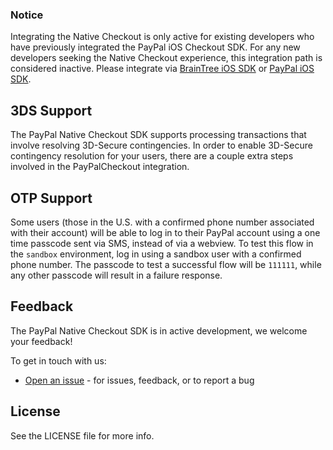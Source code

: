 ### Notice
Integrating the Native Checkout is only active for existing developers who have previously integrated the PayPal iOS Checkout SDK. For any new developers seeking the Native Checkout experience, this integration path is considered inactive. Please integrate via [BrainTree iOS SDK](https://github.com/braintree/braintree_ios) or [PayPal iOS SDK](https://github.com/paypal/iOS-SDK/).

## 3DS Support
The PayPal Native Checkout SDK supports processing transactions that involve resolving 3D-Secure contingencies. In order to enable 3D-Secure contingency resolution for your users, there are a couple extra steps involved in the PayPalCheckout integration. 

## OTP Support
Some users (those in the U.S. with a confirmed phone number associated with their account) will be able to log in to their PayPal account using a one time passcode sent via SMS, instead of via a webview. To test this flow in the `sandbox` environment, log in using a sandbox user with a confirmed phone number. The passcode to test a successful flow will be `111111`, while any other passcode will result in a failure response. 

## Feedback
The PayPal Native Checkout SDK is in active development, we welcome your feedback!

To get in touch with us:
*  [Open an issue](https://github.com/paypal/paypalcheckout-ios/issues) - for issues, feedback, or to report a bug

## License

See the LICENSE file for more info.
